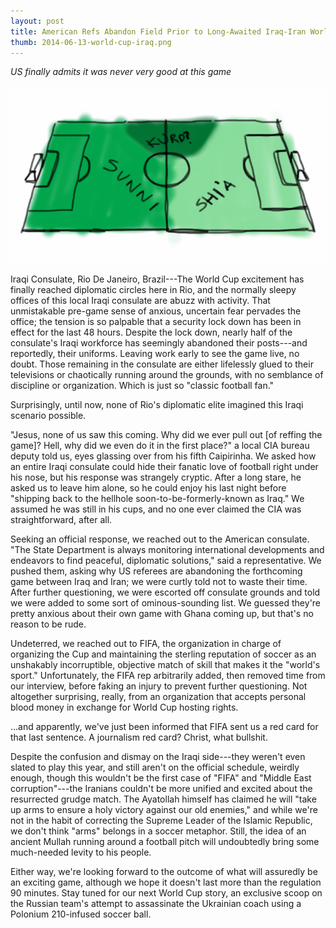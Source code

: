 ```yaml
---
layout: post
title: American Refs Abandon Field Prior to Long-Awaited Iraq-Iran World Cup Rematch
thumb: 2014-06-13-world-cup-iraq.png
---
```


*US finally admits it was never very good at this game*

![Pitch perfect](/assets/2014-06-13-world-cup-iraq.png)

Iraqi Consulate, Rio De Janeiro, Brazil---The World Cup excitement has finally reached diplomatic circles here in Rio, and the normally sleepy offices of this local Iraqi consulate are abuzz with activity. That unmistakable pre-game sense of anxious, uncertain fear pervades the office; the tension is so palpable that a security lock down has been in effect for the last 48 hours. Despite the lock down, nearly half of the consulate's Iraqi workforce has seemingly abandoned their posts---and reportedly, their uniforms. Leaving work early to see the game live, no doubt. Those remaining in the consulate are either lifelessly glued to their televisions or chaotically running around the grounds, with no semblance of discipline or organization. Which is just so "classic football fan." 

Surprisingly, until now, none of Rio's diplomatic elite imagined this Iraqi scenario possible. 

"Jesus, none of us saw this coming. Why did we ever pull out [of reffing the game]? Hell, why did we even do it in the first place?" a local CIA bureau deputy told us, eyes glassing over from his fifth Caipirinha. We asked how an entire Iraqi consulate could hide their fanatic love of football right under his nose, but his response was strangely cryptic. After a long stare, he asked us to leave him alone, so he could enjoy his last night before "shipping back to the hellhole soon-to-be-formerly-known as Iraq." We assumed he was still in his cups, and no one ever claimed the CIA was straightforward, after all. 

Seeking an official response, we reached out to the American consulate. "The State Department is always monitoring international developments and endeavors to find peaceful, diplomatic solutions," said a representative. We pushed them, asking why US referees are abandoning the forthcoming game between Iraq and Iran; we were curtly told not to waste their time. After further questioning, we were escorted off consulate grounds and told we were added to some sort of ominous-sounding list. We guessed they're pretty anxious about their own game with Ghana coming up, but that's no reason to be rude.

Undeterred, we reached out to FIFA, the organization in charge of organizing the Cup and maintaining the sterling reputation of soccer as an unshakably incorruptible, objective match of skill that makes it the "world's sport." Unfortunately, the FIFA rep arbitrarily added, then removed time from our interview, before faking an injury to prevent further questioning. Not altogether surprising, really, from an organization that accepts personal blood money in exchange for World Cup hosting rights.

...and apparently, we've just been informed that FIFA sent us a red card for that last sentence. A journalism red card? Christ, what bullshit.

Despite the confusion and dismay on the Iraqi side---they weren't even slated to play this year, and still aren't on the official schedule, weirdly enough, though this wouldn't be the first case of "FIFA" and "Middle East corruption"---the Iranians couldn't be more unified and excited about the resurrected grudge match. The Ayatollah himself has claimed he will "take up arms to ensure a holy victory against our old enemies," and while we're not in the habit of correcting the Supreme Leader of the Islamic Republic, we don't think "arms" belongs in a soccer metaphor. Still, the idea of an ancient Mullah running around a football pitch will undoubtedly bring some much-needed levity to his people.

Either way, we're looking forward to the outcome of what will assuredly be an exciting game, although we hope it doesn't last more than the regulation 90 minutes. Stay tuned for our next World Cup story, an exclusive scoop on the Russian team's attempt to assassinate the Ukrainian coach using a Polonium 210-infused soccer ball.
